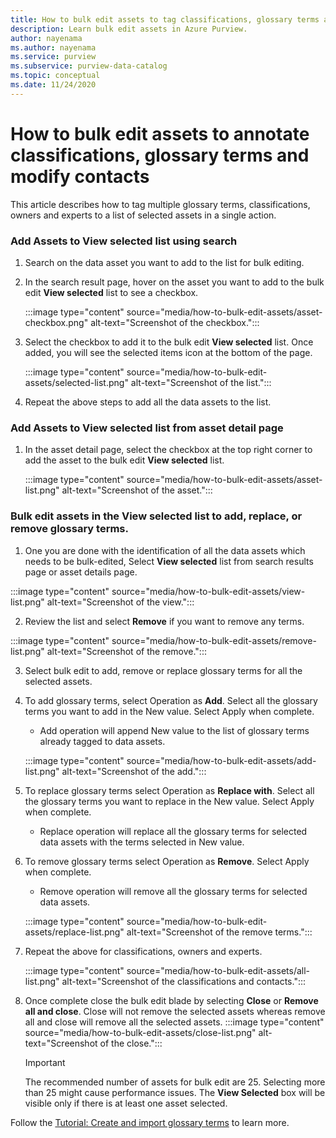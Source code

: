 ```yaml
---
title: How to bulk edit assets to tag classifications, glossary terms and modify contacts
description: Learn bulk edit assets in Azure Purview.
author: nayenama
ms.author: nayenama
ms.service: purview
ms.subservice: purview-data-catalog
ms.topic: conceptual
ms.date: 11/24/2020
---
```


# How to bulk edit assets to annotate classifications, glossary terms and modify contacts

This article describes how to tag multiple glossary terms, classifications, owners and experts to a list of selected assets in a single action.

### Add Assets to View selected list using search

1. Search on the data asset you want to add to the list for bulk editing.

2. In the search result page, hover on the asset you want to add to the bulk edit **View selected** list to see a checkbox.

   :::image type="content" source="media/how-to-bulk-edit-assets/asset-checkbox.png" alt-text="Screenshot of the checkbox.":::

3. Select the checkbox to add it to the bulk edit **View selected** list. Once added, you will see the selected items icon at the bottom of the page.

   :::image type="content" source="media/how-to-bulk-edit-assets/selected-list.png" alt-text="Screenshot of the list.":::

4. Repeat the above steps to add all the data assets to the list.

### Add Assets to View selected list from asset detail page

1. In the asset detail page, select the checkbox at the top right corner to add the asset to the bulk edit **View selected** list.

   :::image type="content" source="media/how-to-bulk-edit-assets/asset-list.png" alt-text="Screenshot of the asset.":::

### Bulk edit assets in the View selected list to add, replace, or remove glossary terms.

1. One you are done with the identification of all the data assets which needs to be bulk-edited, Select **View selected** list from search results page or asset details page.

:::image type="content" source="media/how-to-bulk-edit-assets/view-list.png" alt-text="Screenshot of the view.":::

2. Review the list and select **Remove** if you want to remove any terms.

:::image type="content" source="media/how-to-bulk-edit-assets/remove-list.png" alt-text="Screenshot of the remove.":::

3. Select bulk edit to add, remove or replace glossary terms for all the selected assets.

4. To add glossary terms, select Operation as **Add**. Select all the glossary terms you want to add in the New value. Select Apply when complete.
    - Add operation will append New value to the list of glossary terms already tagged to data assets.  
   
    :::image type="content" source="media/how-to-bulk-edit-assets/add-list.png" alt-text="Screenshot of the add.":::

5. To replace glossary terms select Operation as **Replace with**. Select all the glossary terms you want to replace in the New value. Select Apply when complete.
    - Replace operation will replace all the glossary terms for selected data assets with the terms selected in New value.
   
6. To remove glossary terms select Operation as **Remove**. Select Apply when complete.
    - Remove operation will remove all the glossary terms for selected data assets.
   
    :::image type="content" source="media/how-to-bulk-edit-assets/replace-list.png" alt-text="Screenshot of the remove terms.":::

7. Repeat the above for classifications, owners and experts.

    :::image type="content" source="media/how-to-bulk-edit-assets/all-list.png" alt-text="Screenshot of the classifications and contacts.":::

8. Once complete close the bulk edit blade by selecting **Close** or **Remove all and close**. Close will not remove the selected assets whereas remove all and close will remove all the selected assets.
    :::image type="content" source="media/how-to-bulk-edit-assets/close-list.png" alt-text="Screenshot of the close.":::

   > [!Important]
   > The recommended number of assets for bulk edit are 25. Selecting more than 25 might cause performance issues.
   > The **View Selected** box will be visible only if there is at least one asset selected.


Follow the [Tutorial: Create and import glossary terms](how-to-create-import-export-glossary.md) to learn more.
